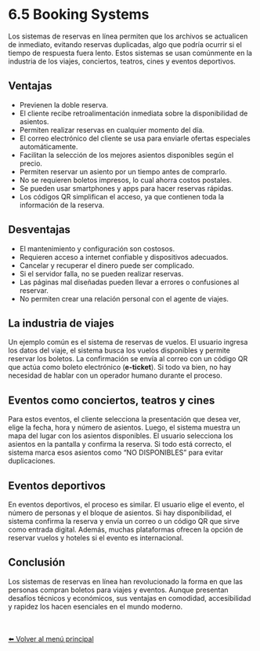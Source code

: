 <!DOCTYPE html>
<html lang="es">
<head>
<meta charset="UTF-8">
<title>6.5 Booking Systems</title>
</head>
<body>
<h1>6.5 Booking Systems</h1>

<p>
Los sistemas de reservas en línea permiten que los archivos se actualicen de inmediato,
evitando reservas duplicadas, algo que podría ocurrir si el tiempo de respuesta fuera lento.
Estos sistemas se usan comúnmente en la industria de los viajes, conciertos, teatros, cines
y eventos deportivos.
</p>

<h2>Ventajas</h2>
<ul>
<li>Previenen la doble reserva.</li>
<li>El cliente recibe retroalimentación inmediata sobre la disponibilidad de asientos.</li>
<li>Permiten realizar reservas en cualquier momento del día.</li>
<li>El correo electrónico del cliente se usa para enviarle ofertas especiales automáticamente.</li>
<li>Facilitan la selección de los mejores asientos disponibles según el precio.</li>
<li>Permiten reservar un asiento por un tiempo antes de comprarlo.</li>
<li>No se requieren boletos impresos, lo cual ahorra costos postales.</li>
<li>Se pueden usar smartphones y apps para hacer reservas rápidas.</li>
<li>Los códigos QR simplifican el acceso, ya que contienen toda la información de la reserva.</li>
</ul>

<h2>Desventajas</h2>
<ul>
<li>El mantenimiento y configuración son costosos.</li>
<li>Requieren acceso a internet confiable y dispositivos adecuados.</li>
<li>Cancelar y recuperar el dinero puede ser complicado.</li>
<li>Si el servidor falla, no se pueden realizar reservas.</li>
<li>Las páginas mal diseñadas pueden llevar a errores o confusiones al reservar.</li>
<li>No permiten crear una relación personal con el agente de viajes.</li>
</ul>

<h2>La industria de viajes</h2>
<p>
Un ejemplo común es el sistema de reservas de vuelos. El usuario ingresa los datos del viaje,
el sistema busca los vuelos disponibles y permite reservar los boletos. La confirmación se envía
al correo con un código QR que actúa como boleto electrónico (<b>e-ticket</b>). Si todo va bien,
no hay necesidad de hablar con un operador humano durante el proceso.
</p>

<h2>Eventos como conciertos, teatros y cines</h2>
<p>
Para estos eventos, el cliente selecciona la presentación que desea ver, elige la fecha, hora y
número de asientos. Luego, el sistema muestra un mapa del lugar con los asientos disponibles.
El usuario selecciona los asientos en la pantalla y confirma la reserva. Si todo está correcto,
el sistema marca esos asientos como “NO DISPONIBLES” para evitar duplicaciones.
</p>

<h2>Eventos deportivos</h2>
<p>
En eventos deportivos, el proceso es similar. El usuario elige el evento, el número de personas
y el bloque de asientos. Si hay disponibilidad, el sistema confirma la reserva y envía un correo
o un código QR que sirve como entrada digital. Además, muchas plataformas ofrecen la opción de
reservar vuelos y hoteles si el evento es internacional.
</p>

<h2>Conclusión</h2>
<p>
Los sistemas de reservas en línea han revolucionado la forma en que las personas compran boletos
para viajes y eventos. Aunque presentan desafíos técnicos y económicos, sus ventajas en comodidad,
accesibilidad y rapidez los hacen esenciales en el mundo moderno.
</p>

<br><br>
<a href="index.html">⬅️ Volver al menú principal</a>
</body>
</html>

